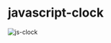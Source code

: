 # javascript-clock

![js-clock](https://user-images.githubusercontent.com/29080731/51534039-9b952c00-1e12-11e9-9cdf-f6fc74da20a2.png)

